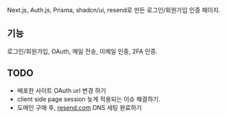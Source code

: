 Next.js, Auth.js, Prisma, shadcn/ui, resend로 만든 로그인/회원가입 인증 페이지.
 
## 기능

로그인/회원가입, OAuth, 메일 전송, 이메일 인증, 2FA 인증.

## TODO

- 배포한 사이트 OAuth url 변경 하기
- client side page session 늦게 적용되는 이슈 해결하기.
- 도메인 구매 후, [resend.com](https://resend.com) DNS 세팅 완료하기

